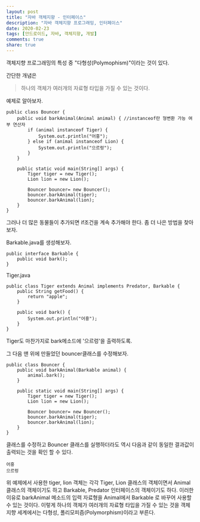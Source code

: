 ```yaml
---
layout: post
title: "자바 객체지향 - 인터페이스"
description: "자바 객체지향 프로그래밍, 인터페이스"
date: 2020-02-23
tags: [안드로이드, 자바, 객체지향, 개발]
comments: true
share: true
---
```


객체지향 프로그래밍의 특성 중 "다형성(Polymophism)"이라는 것이 있다.

간단한 개념은
 > 하나의 객체가 여러개의 자료형 타입을 가질 수 있는 것이다.
 
예제로 알아보자.

~~~
public class Bouncer {
    public void barkAnimal(Animal animal) { //instanceof란 형변환 가능 여부 연산자
        if (animal instanceof Tiger) {
            System.out.println("어흥");
        } else if (animal instanceof Lion) {
            System.out.println("으르렁");
        }
    }

    public static void main(String[] args) {
        Tiger tiger = new Tiger();
        Lion lion = new Lion();

        Bouncer bouncer= new Bouncer();
        bouncer.barkAnimal(tiger);
        bouncer.barkAnimal(lion);
    }
}
~~~

그러나 더 많은 동물들이 추가되면 if조건을 계속 추가해야 한다.
좀 더 나은 방법을 찾아보자.

Barkable.java를 생성해보자.
~~~
public interface Barkable {
    public void bark();
}
~~~

Tiger.java
~~~
public class Tiger extends Animal implements Predator, Barkable {
    public String getFood() {
        return "apple";
    }

    public void bark() {
        System.out.println("어흥");
    }
}
~~~

Tiger도 마찬가지로 bark메소드에 '으르렁'을 출력하도록.

그 다음 맨 위에 만들었던 bouncer클래스를 수정해보자.

~~~
public class Bouncer {
    public void barkAnimal(Barkable animal) {
        animal.bark();
    }

    public static void main(String[] args) {
        Tiger tiger = new Tiger();
        Lion lion = new Lion();

        Bouncer bouncer= new Bouncer();
        bouncer.barkAnimal(tiger);
        bouncer.barkAnimal(lion);
    }
}
~~~

클래스를 수정하고 Bouncer 클래스를 실행하더라도 역시 다음과 같이 동일한 결과값이 출력되는 것을 확인 할 수 있다.

~~~
어흥
으르렁
~~~

위 예제에서 사용한 tiger, lion 객체는 각각 Tiger, Lion 클래스의 객체이면서 Animal 클래스의 객체이기도 하고 Barkable, Predator 인터페이스의 객체이기도 하다. 이러한 이유로 barkAnimal 메소드의 입력 자료형을 Animal에서 Barkable 로 바꾸어 사용할 수 있는 것이다.
이렇게 하나의 객체가 여러개의 자료형 타입을 가질 수 있는 것을 객체지향 세계에서는 다형성, 폴리모피즘(Polymorphism)이라고 부른다.

